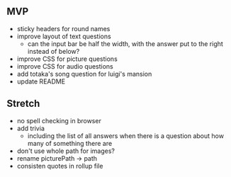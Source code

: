 MVP
---

* sticky headers for round names
* improve layout of text questions
    * can the input bar be half the width, with the answer put to the right instead of below?
* improve CSS for picture questions
* improve CSS for audio questions
* add totaka's song question for luigi's mansion
* update README

Stretch
-------

* no spell checking in browser
* add trivia
    * including the list of all answers when there is a question about how many of something there are
* don't use whole path for images?
* rename picturePath -> path
* consisten quotes in rollup file